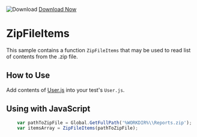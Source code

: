 ![Download](https://github.githubassets.com/images/icons/emoji/unicode/23ec.png?v8) [Download Now](https://inflectra.github.io/DownGit/#/home?url=https://github.com/Inflectra/rapise-powerpack/tree/master/ZipFileItems)

# ZipFileItems
This sample contains a function `ZipFileItems` that may be used to read list of contents from the .zip file.


## How to Use
Add contents of [User.js](User.js) into your test's `User.js`.

## Using with JavaScript
```javascript
	var pathToZipFile = Global.GetFullPath('%WORKDIR%\\Reports.zip');
	var itemsArray = ZipFileItems(pathToZipFile);
```
